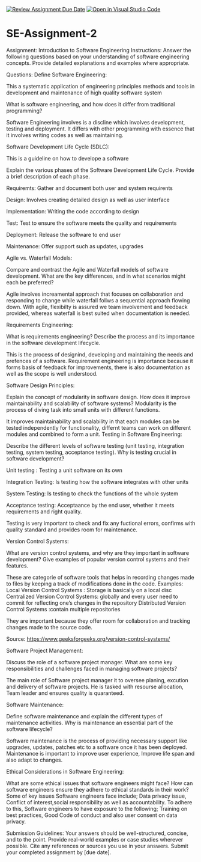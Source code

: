 [![Review Assignment Due Date](https://classroom.github.com/assets/deadline-readme-button-24ddc0f5d75046c5622901739e7c5dd533143b0c8e959d652212380cedb1ea36.svg)](https://classroom.github.com/a/-ucQIGTc)
[![Open in Visual Studio Code](https://classroom.github.com/assets/open-in-vscode-718a45dd9cf7e7f842a935f5ebbe5719a5e09af4491e668f4dbf3b35d5cca122.svg)](https://classroom.github.com/online_ide?assignment_repo_id=15218930&assignment_repo_type=AssignmentRepo)
# SE-Assignment-2
Assignment: Introduction to Software Engineering
Instructions:
Answer the following questions based on your understanding of software engineering concepts. Provide detailed explanations and examples where appropriate.

Questions:
Define Software Engineering:

This a systematic application of engineering principles methods and tools in development and maintenance of high quality software system

What is software engineering, and how does it differ from traditional programming?

Software Engineering involves is a discline which involves development, testing and deployment. It differs with other programming with essence that it involves writing codes as well as maintaining.

Software Development Life Cycle (SDLC):

This is a guideline on how to develope a software

Explain the various phases of the Software Development Life Cycle. Provide a brief description of each phase.

Requiremts: Gather and document both user and system requirents

Design: Involves creating  detailed design as well as user interface

Implementation: Writing the code according to design

Test: Test to ensure the software meets the quality and requirements

Deployment: Release the software to end user

Maintenance: Offer support such as updates, upgrades

Agile vs. Waterfall Models:

Compare and contrast the Agile and Waterfall models of software development. What are the key differences, and in what scenarios might each be preferred?

Agile involves increamental approach that focuses on collaboration and responding to change while waterfall follws a sequential approach flowing down.
With agile, flexibilty is assured we team involvement and feedback provided, whereas waterfall is best suited when documentation is needed.

Requirements Engineering:

What is requirements engineering? Describe the process and its importance in the software development lifecycle.

This is the process of designind, developing and maintaining the needs and prefences of a software.
Requirement engineering is importance because it forms basis of feedback for improvements, there is also documentation as well as the scope is well understood.

Software Design Principles:

Explain the concept of modularity in software design. How does it improve maintainability and scalability of software systems?
Modularity is the process of diving task into small units with different functions.

It improves maintainability and scalability in that each modules can be tested independently for functionality, differnt teams can work on different modules and combined to form a unit.
Testing in Software Engineering:

Describe the different levels of software testing (unit testing, integration testing, system testing, acceptance testing). Why is testing crucial in software development?

Unit testing : Testing a unit software on its own

Integration Testing: Is testing how the software integrates with other units

System Testing: Is testing to check the functions of the whole system

Acceptance testing: Acceptaance by the end user, whether it meets requirements and right quality.

Testing is very important to check and fix any fuctional errors, confirms with quality standard and provides room for maintenance.

Version Control Systems:

What are version control systems, and why are they important in software development? Give examples of popular version control systems and their features.

These are categorie of software tools that helps in recording changes made to files by keeping a track of modifications done in the code.
Examples: Local Version Control Systems : Storage is basically on a local disc
          Centralized Version Control Systems: globally and every user need to commit for reflecting one’s changes in the repository
          Distributed Version Control Systems :contain multiple repositories

 They are important because they offer room for collaboration and tracking changes made to the source code.

Source: https://www.geeksforgeeks.org/version-control-systems/

Software Project Management:

Discuss the role of a software project manager. What are some key responsibilities and challenges faced in managing software projects?

The main role of Software project manager it to oversee planing, excution and delivery of software projects. He is tasked with resourse allocation, Team leader and ensures quality is quaranteed.

Software Maintenance:

Define software maintenance and explain the different types of maintenance activities. Why is maintenance an essential part of the software lifecycle?

Software maintenance is the process of providing necessary support like upgrades, updates, patches etc to a software once it has been deployed.
Maintenance is important to improve user experience, Improve life span and also adapt to changes.

Ethical Considerations in Software Engineering:

What are some ethical issues that software engineers might face? How can software engineers ensure they adhere to ethical standards in their work?
Some of key issues Software engineers face include; Data privacy issue, Conflict of interest,social responsibility as well as accountability.
To adhere to this, Software engineers to have exposure to the following; Training on best practices, Good Code of conduct and also user consent on data privacy.

Submission Guidelines:
Your answers should be well-structured, concise, and to the point.
Provide real-world examples or case studies wherever possible.
Cite any references or sources you use in your answers.
Submit your completed assignment by [due date].
